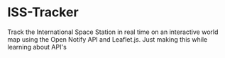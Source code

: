 # ISS-Tracker
Track the International Space Station in real time on an interactive world map using the Open Notify API and Leaflet.js. Just making this while learning about API's
